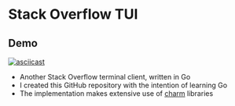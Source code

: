 # Stack Overflow TUI

## Demo

[![asciicast](https://asciinema.org/a/4sz6meCQsTfZDgM7Y29hGCygU.svg)](https://asciinema.org/a/4sz6meCQsTfZDgM7Y29hGCygU)

- Another Stack Overflow terminal client, written in Go
- I created this GitHub repository with the intention of learning Go
- The implementation makes extensive use of [charm](https://charm.sh) libraries
